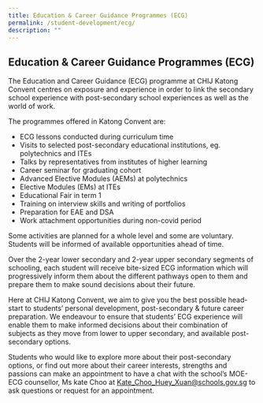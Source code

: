 ```yaml
---
title: Education & Career Guidance Programmes (ECG)
permalink: /student-development/ecg/
description: ""
---
```

## Education & Career Guidance Programmes (ECG)

The Education and Career Guidance (ECG) programme at CHIJ Katong Convent centres on exposure and experience in order to link the secondary school experience with post-secondary school experiences as well as the world of work.

The programmes offered in Katong Convent are:

*   ECG lessons conducted during curriculum time
*   Visits to selected post-secondary educational institutions, eg. polytechnics and ITEs
*   Talks by representatives from institutes of higher learning
*   Career seminar for graduating cohort
*   Advanced Elective Modules (AEMs) at polytechnics
*   Elective Modules (EMs) at ITEs
*   Educational Fair in term 1
*   Training on interview skills and writing of portfolios
*   Preparation for EAE and DSA
*   Work attachment opportunities during non-covid period

Some activities are planned for a whole level and some are voluntary. Students will be informed of available opportunities ahead of time.

Over the 2-year lower secondary and 2-year upper secondary segments of schooling, each student will receive bite-sized ECG information which will progressively inform them about the different pathways open to them and prepare them to make sound decisions about their future.

Here at CHIJ Katong Convent, we aim to give you the best possible head-start to students’ personal development, post-secondary & future career preparation. We endeavour to ensure that students’ ECG experience will enable them to make informed decisions about their combination of subjects as they move from lower to upper secondary, and available post-secondary options.

Students who would like to explore more about their post-secondary options, or find out more about their career interests, strengths and passions can make an appointment to have a chat with the school’s MOE-ECG counsellor, Ms kate Choo at [Kate_Choo_Huey_Xuan@schools.gov.sg](mailto:kate_choo_huey_xuan@schools.gov.sg) to ask questions or request for an appointment.